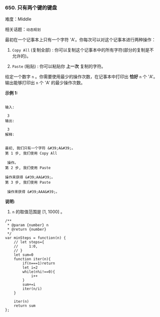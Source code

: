 ### 650. 只有两个键的键盘

难度：Middle

相关话题：`动态规划`

最初在一个记事本上只有一个字符 &#39;A&#39;。你每次可以对这个记事本进行两种操作：





1.  `Copy All`  (复制全部) : 你可以复制这个记事本中的所有字符(部分的复制是不允许的)。

2.  `Paste`  (粘贴) : 你可以粘贴你 **上一次** 复制的字符。





给定一个数字 `n` 。你需要使用最少的操作次数，在记事本中打印出 **恰好**  `n` 个 &#39;A&#39;。输出能够打印出 `n` 个 &#39;A&#39; 的最少操作次数。



 **示例 1:** 





```

输入:

 3
输出:

 3
解释:


最初, 我们只有一个字符 &#39;A&#39;。
第 1 步, 我们使用 Copy All

 操作。
第 2 步, 我们使用 Paste 

操作来获得 &#39;AA&#39;。
第 3 步, 我们使用 Paste

 操作来获得 &#39;AAA&#39;。

```

 **说明:** 





1.  `n` 的取值范围是 [1, 1000] 。






```
/**
 * @param {number} n
 * @return {number}
 */
var minSteps = function(n) {
    // let steps={
    //     1:0,
    // }
    let sum=0
    function iter(n){
        if(n===1)return
        let i=2
        while(n%i!==0){
            i++
        }
        sum+=i
        iter(n/i)
    }

    iter(n)
    return sum
};



```
